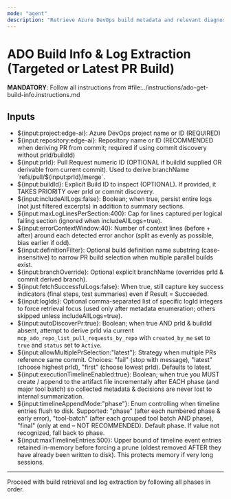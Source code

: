 ```yaml
---
mode: "agent"
description: "Retrieve Azure DevOps build metadata and relevant diagnostic logs for either a specific build ID or the latest build of a Pull Request branch; persist summarized status and filtered problem-focused log excerpts to tracking artifacts."
---
```


# ADO Build Info & Log Extraction (Targeted or Latest PR Build)

**MANDATORY**: Follow all instructions from #file:../instructions/ado-get-build-info.instructions.md

## Inputs

* ${input:project:edge-ai}: Azure DevOps project name or ID (REQUIRED)
* ${input:repository:edge-ai}: Repository name or ID (RECOMMENDED when deriving PR from commit; required if using commit discovery without prId/buildId)
* ${input:prId}: Pull Request numeric ID (OPTIONAL if buildId supplied OR derivable from current commit). Used to derive branchName `refs/pull/${input:prId}/merge`.
* ${input:buildId}: Explicit Build ID to inspect (OPTIONAL). If provided, it TAKES PRIORITY over prId or commit discovery.
* ${input:includeAllLogs:false}: Boolean; when true, persist entire logs (not just filtered excerpts) in addition to summary sections.
* ${input:maxLogLinesPerSection:400}: Cap for lines captured per logical failing section (ignored when includeAllLogs=true).
* ${input:errorContextWindow:40}: Number of context lines (before + after) around each detected error anchor (split as evenly as possible, bias earlier if odd).
* ${input:definitionFilter}: Optional build definition name substring (case-insensitive) to narrow PR build selection when multiple parallel builds exist.
* ${input:branchOverride}: Optional explicit branchName (overrides prId & commit derived branch).
* ${input:fetchSuccessfulLogs:false}: When true, still capture key success indicators (final steps, test summaries) even if Result = Succeeded.
* ${input:logIds}: Optional comma-separated list of specific logId integers to force retrieval focus (used only after metadata enumeration; others skipped unless includeAllLogs=true).
* ${input:autoDiscoverPr:true}: Boolean; when true AND prId & buildId absent, attempt to derive prId via current `mcp_ado_repo_list_pull_requests_by_repo` with `created_by_me` set to `true` and `status` set to `Active`.
* ${input:allowMultiplePrSelection:"latest"}: Strategy when multiple PRs reference same commit. Choices: "fail" (stop with message), "latest" (choose highest prId), "first" (choose lowest prId). Defaults to latest.
* ${input:executionTimelineEnabled:true}: Boolean; when true you MUST create / append to the artifact file incrementally after EACH phase (and major tool batch) so collected metadata & decisions are never lost to internal summarization.
* ${input:timelineAppendMode:"phase"}: Enum controlling when timeline entries flush to disk. Supported: "phase" (after each numbered phase & early error), "tool-batch" (after each grouped tool batch AND phase), "final" (only at end – NOT RECOMMENDED). Default phase. If value not recognized, fall back to phase.
* ${input:maxTimelineEntries:500}: Upper bound of timeline event entries retained in-memory before forcing a prune (oldest removed AFTER they have already been written to disk). This protects memory if very long sessions.

---

Proceed with build retrieval and log extraction by following all phases in order.
